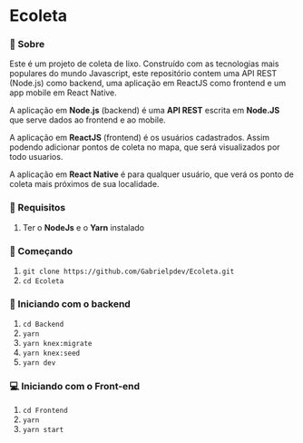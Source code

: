 # Ecoleta

### 📜 Sobre
Este é um projeto de coleta de lixo. Construído com as tecnologias mais populares do mundo Javascript, este repositório contem uma API REST (Node.js) como backend, uma aplicação em ReactJS como frontend e um app mobile em React Native.

A aplicação em **Node.js** (backend) é uma **API REST** escrita em **Node.JS** que serve dados ao frontend e ao mobile.

A aplicação em **ReactJS** (frontend) é os usuários cadastrados. Assim podendo adicionar pontos de coleta no mapa, que será visualizados por todo usuarios.

A aplicação em **React Native** é para qualquer usuário, que verá os ponto de coleta mais próximos de sua localidade.

### 🔽 Requisitos
1. Ter o **NodeJs** e o **Yarn** instalado

### :rocket: Começando
1. ``git clone https://github.com/Gabrielpdev/Ecoleta.git``
2. ``cd Ecoleta``

### :rocket: Iniciando com o backend
1. ``cd Backend``
2. ``yarn``
4. ``yarn knex:migrate``
5. ``yarn knex:seed``
6. ``yarn dev``

### 💻 Iniciando com o Front-end 
1. ``cd Frontend``
2. ``yarn``
3. ``yarn start``
